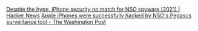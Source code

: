 
[Despite the hype, iPhone security no match for NSO spyware (2021) | Hacker News](https://news.ycombinator.com/item?id=30130251)
[Apple iPhones were successfully hacked by NSO's Pegasus surveillance tool - The Washington Post](https://www.washingtonpost.com/technology/2021/07/19/apple-iphone-nso/)
